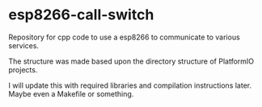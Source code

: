 # esp8266-call-switch
Repository for cpp code to use a esp8266 to communicate to various services.

The structure was made based upon the directory structure of PlatformIO projects.

I will update this with required libraries and compilation instructions later.  Maybe even a Makefile or something.
